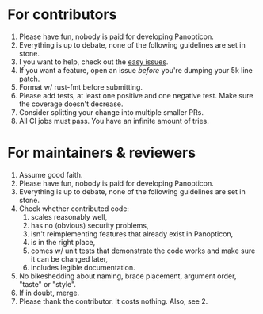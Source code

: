 # For contributors
 1. Please have fun, nobody is paid for developing Panopticon.
 1. Everything is up to debate, none of the following guidelines are set in stone.
 1. I you want to help, check out the [easy issues](https://github.com/das-labor/panopticon/issues?q=is%3Aissue+is%3Aopen+label%3AE-easy).
 1. If you want a feature, open an issue _before_ you're dumping your 5k line patch.
 1. Format w/ rust-fmt before submitting.
 1. Please add tests, at least one positive and one negative test. Make sure the coverage doesn't decrease.
 1. Consider splitting your change into multiple smaller PRs.
 1. All CI jobs must pass. You have an infinite amount of tries.

# For maintainers & reviewers
 1. Assume good faith.
 1. Please have fun, nobody is paid for developing Panopticon.
 1. Everything is up to debate, none of the following guidelines are set in stone.
 1. Check whether contributed code:
     1. scales reasonably well,
     1. has no (obvious) security problems,
     1. isn't reimplementing features that already exist in Panopticon,
     1. is in the right place,
     1. comes w/ unit tests that demonstrate the code works and make sure it can be changed later,
     1. includes legible documentation.
1. No bikeshedding about naming, brace placement, argument order, "taste" or "style".
1. If in doubt, merge.
1. Please thank the contributor. It costs nothing. Also, see 2.
